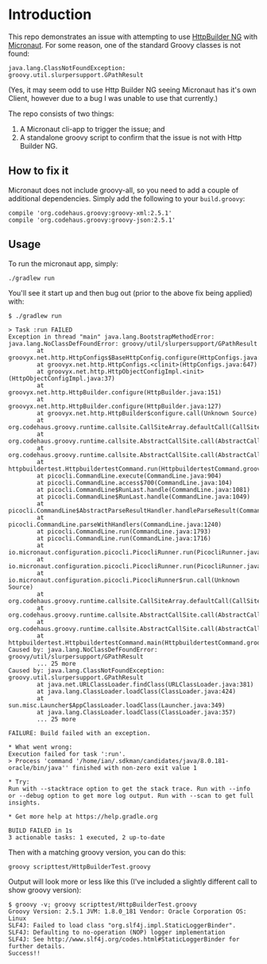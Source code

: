# Introduction

This repo demonstrates an issue with attempting to use [HttpBuilder
NG](https://http-builder-ng.github.io/) with [Micronaut](https://micronaut.io). For some reason, one
of the standard Groovy classes is not found:

    java.lang.ClassNotFoundException: groovy.util.slurpersupport.GPathResult

(Yes, it may seem odd to use Http Builder NG seeing Micronaut has it's own Client, however due to a
bug I was unable to use that currently.)

The repo consists of two things:

1. A Micronaut cli-app to trigger the issue; and
2. A standalone groovy script to confirm that the issue is not with Http Builder NG.

## How to fix it

Micronaut does not include groovy-all, so you need to add a couple of additional dependencies.
Simply add the following to your `build.groovy`:

    compile 'org.codehaus.groovy:groovy-xml:2.5.1'
    compile 'org.codehaus.groovy:groovy-json:2.5.1'
 
## Usage

To run the micronaut app, simply:

    ./gradlew run

You'll see it start up and then bug out (prior to the above fix being applied) with:

```
$ ./gradlew run

> Task :run FAILED
Exception in thread "main" java.lang.BootstrapMethodError: java.lang.NoClassDefFoundError: groovy/util/slurpersupport/GPathResult
        at groovyx.net.http.HttpConfigs$BaseHttpConfig.configure(HttpConfigs.java:557)
        at groovyx.net.http.HttpConfigs.<clinit>(HttpConfigs.java:647)
        at groovyx.net.http.HttpObjectConfigImpl.<init>(HttpObjectConfigImpl.java:37)
        at groovyx.net.http.HttpBuilder.configure(HttpBuilder.java:151)
        at groovyx.net.http.HttpBuilder.configure(HttpBuilder.java:127)
        at groovyx.net.http.HttpBuilder$configure.call(Unknown Source)
        at org.codehaus.groovy.runtime.callsite.CallSiteArray.defaultCall(CallSiteArray.java:47)
        at org.codehaus.groovy.runtime.callsite.AbstractCallSite.call(AbstractCallSite.java:116)
        at org.codehaus.groovy.runtime.callsite.AbstractCallSite.call(AbstractCallSite.java:128)
        at httpbuildertest.HttpbuildertestCommand.run(HttpbuildertestCommand.groovy:25)
        at picocli.CommandLine.execute(CommandLine.java:904)
        at picocli.CommandLine.access$700(CommandLine.java:104)
        at picocli.CommandLine$RunLast.handle(CommandLine.java:1081)
        at picocli.CommandLine$RunLast.handle(CommandLine.java:1049)
        at picocli.CommandLine$AbstractParseResultHandler.handleParseResult(CommandLine.java:957)
        at picocli.CommandLine.parseWithHandlers(CommandLine.java:1240)
        at picocli.CommandLine.run(CommandLine.java:1793)
        at picocli.CommandLine.run(CommandLine.java:1716)
        at io.micronaut.configuration.picocli.PicocliRunner.run(PicocliRunner.java:129)
        at io.micronaut.configuration.picocli.PicocliRunner.run(PicocliRunner.java:107)
        at io.micronaut.configuration.picocli.PicocliRunner$run.call(Unknown Source)
        at org.codehaus.groovy.runtime.callsite.CallSiteArray.defaultCall(CallSiteArray.java:47)
        at org.codehaus.groovy.runtime.callsite.AbstractCallSite.call(AbstractCallSite.java:116)
        at org.codehaus.groovy.runtime.callsite.AbstractCallSite.call(AbstractCallSite.java:136)
        at httpbuildertest.HttpbuildertestCommand.main(HttpbuildertestCommand.groovy:21)
Caused by: java.lang.NoClassDefFoundError: groovy/util/slurpersupport/GPathResult
        ... 25 more
Caused by: java.lang.ClassNotFoundException: groovy.util.slurpersupport.GPathResult
        at java.net.URLClassLoader.findClass(URLClassLoader.java:381)
        at java.lang.ClassLoader.loadClass(ClassLoader.java:424)
        at sun.misc.Launcher$AppClassLoader.loadClass(Launcher.java:349)
        at java.lang.ClassLoader.loadClass(ClassLoader.java:357)
        ... 25 more

FAILURE: Build failed with an exception.

* What went wrong:
Execution failed for task ':run'.
> Process 'command '/home/ian/.sdkman/candidates/java/8.0.181-oracle/bin/java'' finished with non-zero exit value 1

* Try:
Run with --stacktrace option to get the stack trace. Run with --info or --debug option to get more log output. Run with --scan to get full insights.

* Get more help at https://help.gradle.org

BUILD FAILED in 1s
3 actionable tasks: 1 executed, 2 up-to-date
```

Then with a matching groovy version, you can do this:

    groovy scripttest/HttpBuilderTest.groovy

Output will look more or less like this (I've included a slightly different call to show groovy
version):

```
$ groovy -v; groovy scripttest/HttpBuilderTest.groovy 
Groovy Version: 2.5.1 JVM: 1.8.0_181 Vendor: Oracle Corporation OS: Linux
SLF4J: Failed to load class "org.slf4j.impl.StaticLoggerBinder".
SLF4J: Defaulting to no-operation (NOP) logger implementation
SLF4J: See http://www.slf4j.org/codes.html#StaticLoggerBinder for further details.
Success!!
```
